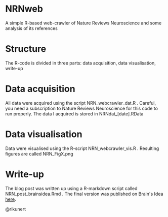 # NRNweb
A simple R-based web-crawler of Nature Reviews Neuroscience and some analysis of its references

# Structure
The R-code is divided in three parts: data acquisition, data visualisation, write-up

# Data acquisition
All data were acquired using the script NRN_webcrawler_dat.R . Careful, you need a subscription to Nature Reviews Neuroscience for this code to run properly. The data I acquired is stored in NRNdat_[date].RData

# Data visualisation
Data were visualised using the R-script NRN_webcrawler_vis.R . Resulting figures are called NRN_FigX.png

# Write-up
The blog post was written up using a R-markdown script called NRN_post_brainsidea.Rmd . The final version was published on Brain's Idea [here](https://brainsidea.wordpress.com/2017/01/05/how-to-write-a-nature-style-review/).

@rikunert
